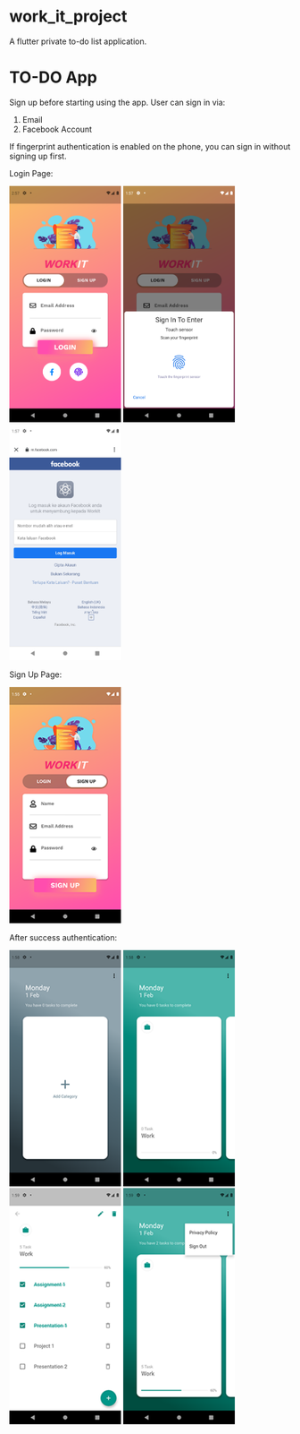 # work_it_project
A flutter private to-do list application. 

# TO-DO App
Sign up before starting using the app.
User can sign in via:
1) Email
2) Facebook Account

If fingerprint authentication is enabled on the phone, you can sign in without signing up first.
<p><p>
 

Login Page:

<img src="https://raw.githubusercontent.com/aisyahzck/work_it_project/master/images/login.png" width="200" height="422"/>  <img src="https://github.com/aisyahzck/work_it_project/blob/master/images/fingerprint.png" width="200" height="422"/>  <img src="
https://github.com/aisyahzck/work_it_project/blob/master/images/fb.png" width="200" height="422"/>


Sign Up Page:

<img src="https://raw.githubusercontent.com/aisyahzck/work_it_project/master/images/signup.png" width="200" height="422"/>


After success authentication:

<img src="https://github.com/aisyahzck/work_it_project/blob/master/images/homepage.png" width="200" height="422"/>  <img src="https://github.com/aisyahzck/work_it_project/blob/master/images/homepage2.png" width="200" height="422"/>  <img src="https://github.com/aisyahzck/work_it_project/blob/master/images/list.png" width="200" height="422"/>  <img src="https://github.com/aisyahzck/work_it_project/blob/master/images/sign%20out.png" width="200" height="422"/>

  




